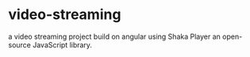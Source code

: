 # video-streaming
a video streaming project build on angular using Shaka Player an open-source JavaScript library.
